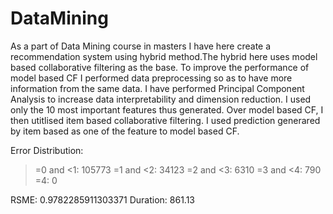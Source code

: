 # DataMining

As a part of Data Mining course in masters I have here create a recommendation system using hybrid method.The hybrid here uses model based  collaborative filtering as the base. 
To improve the performance of model based CF I performed data  preprocessing so as to have more information from the same data. I have performed Principal Component  Analysis to increase data interpretability and dimension reduction. 
I used only the 10 most important  features thus generated. Over model based CF, I then utitlised item based collaborative filtering. I  used prediction generared by item based as one of the feature to model based CF.

Error Distribution:
>=0 and <1: 105773
>=1 and <2: 34123
>=2 and <3: 6310
>=3 and <4: 790
>=4: 0

RSME: 0.9782285911303371
Duration: 861.13
